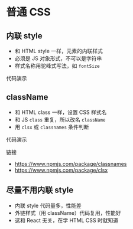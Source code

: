 # 普通 CSS

## 内联 style

- 和 HTML style 一样，元素的内联样式
- 必须是 JS 对象形式，不可以是字符串
- 样式名称用驼峰式写法，如 `fontSize`

代码演示

## className

- 和 HTML class 一样，设置 CSS 样式名
- 和 JS `class` 重复，所以改名 `className`
- 用 `clsx` 或 `classnames` 条件判断

代码演示

链接
- https://www.npmjs.com/package/classnames
- https://www.npmjs.com/package/clsx

## 尽量不用内联 style

- 内联 style 代码量多，性能差
- 外链样式（用 className）代码复用，性能好
- 这和 React 无关，在学 HTML CSS 时就知道
